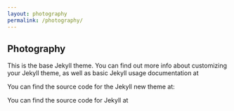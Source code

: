 ```yaml
---
layout: photography
permalink: /photography/
---
```

## Photography
This is the base Jekyll theme. You can find out more info about customizing your Jekyll theme, as well as basic Jekyll usage documentation at

You can find the source code for the Jekyll new theme at:

You can find the source code for Jekyll at
